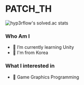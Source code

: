 # PATCH_TH

![hyp3rflow's solved.ac stats](https://github-readme-solvedac.hyp3rflow.vercel.app/api/?handle=knowledge)

### Who Am I
- 🌱 I’m currently learning Unity
- 🚅 I'm from Korea

### What I interested in
- 🔵 Game Graphics Programming
